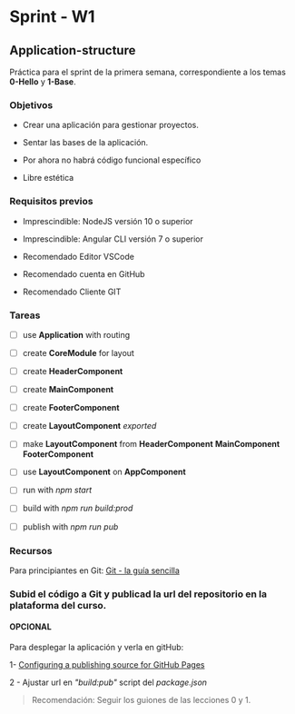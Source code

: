 # Sprint - W1

## Application-structure

Práctica para el sprint de la primera semana, correspondiente a los temas **0-Hello** y **1-Base**.

### Objetivos

- Crear una aplicación para gestionar proyectos.

- Sentar las bases de la aplicación.

- Por ahora no habrá código funcional específico

- Libre estética

### Requisitos previos

- Imprescindible: NodeJS versión 10 o superior

- Imprescindible: Angular CLI versión 7 o superior

- Recomendado Editor VSCode

- Recomendado cuenta en GitHub

- Recomendado Cliente GIT

### Tareas

- [ ] use **Application** with routing
- [ ] create **CoreModule** for layout
- [ ] create **HeaderComponent**
- [ ] create **MainComponent**
- [ ] create **FooterComponent**
- [ ] create **LayoutComponent** _exported_
- [ ] make **LayoutComponent** from  **HeaderComponent** **MainComponent** **FooterComponent**
- [ ] use **LayoutComponent** on **AppComponent**
- [ ] run with _npm start_
- [ ] build with _npm run build:prod_
- [ ] publish with _npm run pub_


### Recursos

Para principiantes en Git:
[Git - la guía sencilla](http://rogerdudler.github.io/git-guide/index.es.html)


### Subid el código a Git y publicad la url del repositorio en la plataforma del curso.

#### OPCIONAL

Para desplegar la aplicación y verla en gitHub:

1- [Configuring a publishing source for GitHub Pages](https://help.github.com/en/articles/configuring-a-publishing-source-for-github-pages#publishing-your-github-pages-site-from-a-docs-folder-on-your-master-branch)

2 - Ajustar url en _"build:pub"_ script del _package.json_


> Recomendación: Seguir los guiones de las lecciones 0 y 1.
